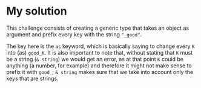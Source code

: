 # My solution

This challenge consists of creating a generic type that takes an object as argument and prefix every key with the string `"_good"`.

The key here is the `as` keyword, which is basically saying to change every `K` into (as) `good_K`. It is also important to note that, without stating that `K` must be a string (`& string`) we would get an error, as at that point `K` could be anything (a number, for example) and therefore it might not make sense to prefix it with `good_`; `& string` makes sure that we take into account only the keys that are strings.
